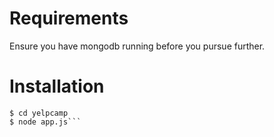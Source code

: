 # Requirements #

Ensure you have mongodb running before you pursue further.

# Installation #

```$ git clone https://jamesattard@bitbucket.org/jamesattard/yelpcamp.git
$ cd yelpcamp
$ node app.js```
